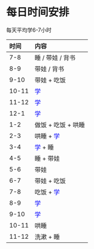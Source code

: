 # 每日时间安排

每天平均学6-7小时

| 时间 | 内容 |
|:-----|:-----|
| 7-8 | 睡 / 带娃 / 背书 |
| 8-9 | 带娃 / 背书 |
| 9-10 | 带娃 + 吃饭 |
| 10-11 | <span style="color:blue">学</span> |
| 11-12 | <span style="color:blue">学</span> |
| 12-1 | <span style="color:blue">学</span> |
| 1-2 | 做饭 + 吃饭 + 哄睡 |
| 2-3 | 哄睡 + <span style="color:blue">学</span> |
| 3-4 | <span style="color:blue">学</span> + 睡 |
| 4-5 | 睡 + 带娃 |
| 5-6 | 带娃 |
| 6-7 | 带娃 + 吃饭 |
| 7-8 | 吃饭 + <span style="color:blue">学</span> |
| 8-9 | <span style="color:blue">学</span> |
| 9-10 | <span style="color:blue">学</span> |
| 10-11 | 哄睡 |
| 11-12 | 洗漱 + 睡 |